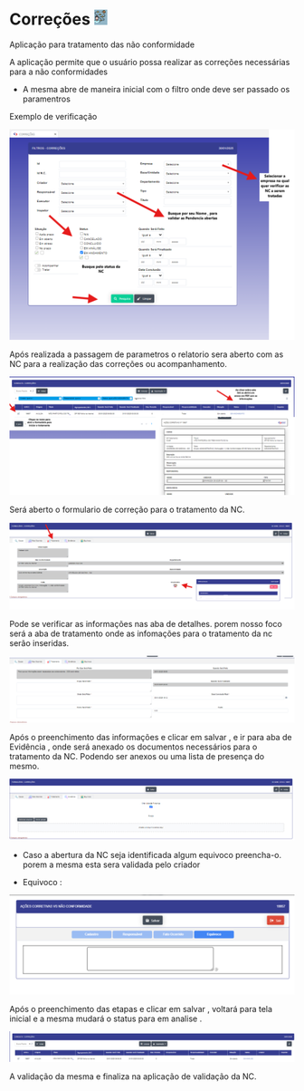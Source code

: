 # Correções ![image.png](correcoes_icon.png)

Aplicação para tratamento das não conformidade

A aplicação permite que o usuário possa realizar as correções necessárias para a não conformidades 

- A mesma abre de maneira inicial com o filtro onde deve ser passado os paramentros 

Exemplo de verificação 

![image.png](filtro_correcao.png)

Após realizada a passagem de parametros o relatorio sera aberto com as NC para a realização das correções ou acompanhamento.

![image.png](consulta_correcoes.png)

Será aberto o formulario de correção para o tratamento da NC.

![image.png](formulario_correcoes.png)

Pode se verificar as informações nas aba de detalhes. porem nosso foco será a aba de tratamento onde as infomações para o tratamento da nc serão inseridas.

![image.png](aba_tratamento_nc.png)

Após o preenchimento das informações e clicar em salvar , e ir para aba de Evidência , onde será  anexado os documentos necessários para o tratamento da NC. Podendo ser anexos ou uma lista de presença do mesmo. 

![image.png](evidencia_nc.png)

- Caso a abertura da NC seja identificada algum equivoco preencha-o. porem a mesma esta sera validada pelo criador 

- Equivoco :

![image.png](equivoco_nc.png)

Após o preenchimento das etapas e clicar em salvar , voltará para tela inicial e a mesma mudará o status para em analise .

![image.png](consulta_correcoes1.png)

A validação da mesma e finaliza na aplicação de validação da NC.